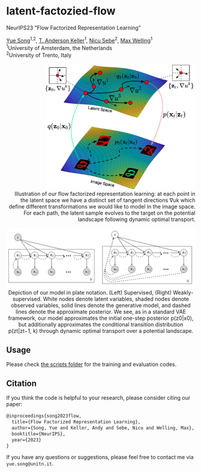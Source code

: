 # latent-factozied-flow
NeurIPS23 "Flow Factorized Representation Learning"

[Yue Song](https://kingjamessong.github.io/)<sup>1,2</sup>, [T. Anderson Keller](https://scholar.google.com/citations?hl=en&user=Tb86kC0AAAAJ)<sup>1</sup>, [Nicu Sebe](https://scholar.google.com/citations?user=stFCYOAAAAAJ&hl=en)<sup>2</sup>, [Max Welling](https://scholar.google.com/citations?user=8200InoAAAAJ&hl=en)<sup>1</sup>  
<sup>1</sup>University of Amsterdam, the Netherlands <br>
<sup>2</sup>University of Trento, Italy <be> 


<p align="right">
<img src="surface.jpg" width="400px"/>
<br>
Illustration of our flow factorized representation learning: at each point in the latent space we have a distinct set of tangent directions ∇uk which define different transformations we would like to model in the image space. For each path, the latent sample evolves to the target on the potential landscape following dynamic optimal transport.
</p>

<p align="center">
<img src="graphical_model.png" width="600px"/>
<br>
Depiction of our model in plate notation. (Left) Supervised, (Right) Weakly-supervised. White nodes denote latent variables, shaded nodes denote observed variables, solid lines denote the generative model, and dashed lines denote the approximate posterior. We see, as in a standard VAE framework, our model approximates the initial one-step posterior p(z0|x0), but additionally approximates the conditional transition distribution p(zt|zt−1, k) through dynamic optimal transport over a potential landscape.
</p>

## Usage

Please check [the scripts folder](https://github.com/KingJamesSong/latent-flow/tree/main/scripts) for the training and evaluation codes.

## Citation

If you think the code is helpful to your research, please consider citing our paper:

```
@inproceedings{song2023flow,
  title={Flow Factorized Representation Learning},
  author={Song, Yue and Keller, Andy and Sebe, Nicu and Welling, Max},
  booktitle={NeurIPS},
  year={2023}
}
```

If you have any questions or suggestions, please feel free to contact me via `yue.song@unitn.it`.

